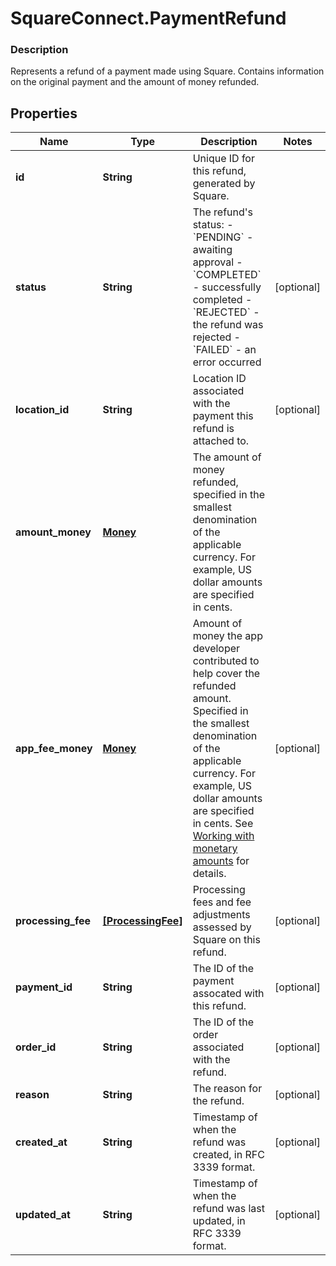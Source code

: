 # SquareConnect.PaymentRefund

### Description

Represents a refund of a payment made using Square. Contains information on the original payment and the amount of money refunded.

## Properties
Name | Type | Description | Notes
------------ | ------------- | ------------- | -------------
**id** | **String** | Unique ID for this refund, generated by Square. | 
**status** | **String** | The refund&#39;s status: - &#x60;PENDING&#x60; - awaiting approval - &#x60;COMPLETED&#x60; - successfully completed - &#x60;REJECTED&#x60; - the refund was rejected - &#x60;FAILED&#x60; - an error occurred | [optional] 
**location_id** | **String** | Location ID associated with the payment this refund is attached to. | [optional] 
**amount_money** | [**Money**](Money.md) | The amount of money refunded, specified in the smallest denomination of the applicable currency. For example, US dollar amounts are specified in cents. | 
**app_fee_money** | [**Money**](Money.md) | Amount of money the app developer contributed to help cover the refunded amount. Specified in the smallest denomination of the applicable currency. For example, US dollar amounts are specified in cents. See [Working with monetary amounts](/build-basics/working-with-monetary-amounts) for details. | [optional] 
**processing_fee** | [**[ProcessingFee]**](ProcessingFee.md) | Processing fees and fee adjustments assessed by Square on this refund. | [optional] 
**payment_id** | **String** | The ID of the payment assocated with this refund. | [optional] 
**order_id** | **String** | The ID of the order associated with the refund. | [optional] 
**reason** | **String** | The reason for the refund. | [optional] 
**created_at** | **String** | Timestamp of when the refund was created, in RFC 3339 format. | [optional] 
**updated_at** | **String** | Timestamp of when the refund was last updated, in RFC 3339 format. | [optional] 


